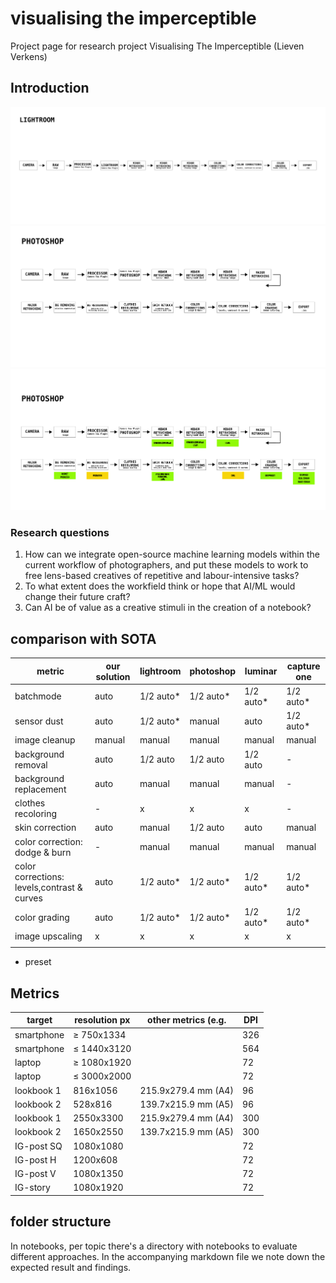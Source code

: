 # visualising the imperceptible

Project page for research project Visualising The Imperceptible (Lieven Verkens)

## Introduction

![lookbook](./images/Timeline_LB_Retouching_Lightroom.png)
![lookbook](./images/Timeline_LB_Retouching_Photoshop.png)
![flow](./images/Timeline_LookBook_Flow.png)

### Research questions

1. How can we integrate open-source machine learning models within the current workflow of photographers, and put these models to work to free lens-based creatives of repetitive and labour-intensive tasks?
2. To what extent does the workfield think or hope that AI/ML would change their future craft?
3. Can AI be of value as a creative stimuli in the creation of a notebook?

## comparison with SOTA

|metric|our solution|lightroom|photoshop|luminar|capture one|
|---|---|---|---|---|---|
|batchmode| auto | 1/2 auto* | 1/2 auto* | 1/2 auto* | 1/2 auto* |
|sensor dust| auto | 1/2 auto* | manual | auto | 1/2 auto* |
|image cleanup|manual| manual | manual | manual | manual |
|background removal| auto | 1/2 auto | 1/2 auto | 1/2 auto | - |
|background replacement| auto | manual | manual | manual | - |
|clothes recoloring |-| x | x | x | - |
|skin correction| auto | manual | 1/2 auto | auto | manual |
|color correction: dodge & burn|-| manual | manual | manual | manual |
|color corrections: levels,contrast & curves | auto | 1/2 auto* | 1/2 auto* | 1/2 auto* | 1/2 auto* |
|color grading| auto | 1/2 auto* | 1/2 auto* | 1/2 auto* | 1/2 auto* |
|image upscaling| x | x | x | x | x |
|||||||

 * preset



## Metrics

| target     | resolution px | other metrics (e.g. | DPI |  
| ---------- | ------------- | ------------------- | --- |
| smartphone | ≥ 750x1334    |                     | 326 |
| smartphone | ≤ 1440x3120   |                     | 564 |
| laptop     | ≥ 1080x1920   |                     | 72  |
| laptop     | ≤ 3000x2000   |                     | 72  |
| lookbook 1 | 816x1056      | 215.9x279.4 mm (A4) | 96  |
| lookbook 2 | 528x816       | 139.7x215.9 mm (A5) | 96  |
| lookbook 1 | 2550x3300     | 215.9x279.4 mm (A4) | 300 |
| lookbook 2 | 1650x2550     | 139.7x215.9 mm (A5) | 300 |
| IG-post SQ | 1080x1080     |                     | 72  |
| IG-post H  | 1200x608      |                     | 72  |
| IG-post V  | 1080x1350     |                     | 72  |
| IG-story   | 1080x1920     |                     | 72  |

## folder structure

In notebooks, per topic there's a directory with notebooks to evaluate different approaches. In the accompanying markdown file we note down the expected result and findings.
